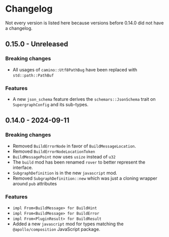 # Changelog

Not every version is listed here because versions before 0.14.0 did not have a changelog.

## 0.15.0 - Unreleased

### Breaking changes

- All usages of `camino::Utf8PathBug` have been replaced with `std::path::PathBuf`

### Features

- A new `json_schema` feature derives the `schemars::JsonSchema` trait on `SupergraphConfig` and its sub-types.

## 0.14.0 - 2024-09-11

### Breaking changes

- Removed `BuildErrorNode` in favor of `BuildMessageLocation`.
- Removed `BuildErrorNodeLocationToken`
- `BuildMessagePoint` now uses `usize` instead of `u32`
- The `build` mod has been renamed `rover` to better represent the interface.
- `SubgraphDefinition` is in the new `javascript` mod.
- Removed `SubgraphDefinition::new` which was just a cloning wrapper around `pub` attributes

### Features

- `impl From<BuildMessage> for BuildHint`
- `impl From<BuildMessage> for BuildError`
- `impl From<PluginResult> for BuildResult`
- Added a new `javascript` mod for types matching the `@apollo/composition` JavaScript package.
